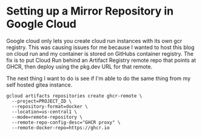 # Setting up a Mirror Repository in Google Cloud

Google cloud only lets you create cloud run instances with its own gcr registry. This was causing issues for me because I wanted to host this blog on cloud run and my container is stored on GitHubs container registry. The fix is to put Cloud Run behind an Artifact Registry remote repo that points at GHCR, then deploy using the pkg.dev URL for that remote.

The next thing I want to do is see if I'm able to do the same thing from my self hosted gitea instance.

```
gcloud artifacts repositories create ghcr-remote \
  --project=PROJECT_ID \
  --repository-format=docker \
  --location=us-central1 \
  --mode=remote-repository \
  --remote-repo-config-desc="GHCR proxy" \
  --remote-docker-repo=https://ghcr.io
```